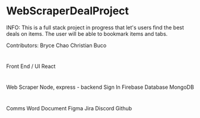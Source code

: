 # WebScraperDealProject
INFO:
  This is a full stack project in progress that let's users find the best deals on items. The user will be able to bookmark items and tabs.

Contributors:
  Bryce Chao
  Christian Buco

#
Front End / UI
React
#
Web Scraper
Node, express - backend
Sign In
Firebase
Database
MongoDB
#
Comms
Word Document
Figma
Jira
Discord
Github
